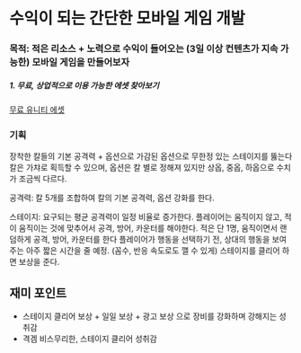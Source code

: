 # 수익이 되는 간단한 모바일 게임 개발
### 목적: 적은 리소스 + 노력으로 수익이 들어오는 (3일 이상 컨텐츠가 지속 가능한) 모바일 게임을 만들어보자

##### 1. 무료, 상업적으로 이용 가능한 에셋 찾아보기
[무료 유니티 에셋](https://assetstore.unity.com/?category=2d&free=true&orderBy=1)

### 기획

장착한 칼들의 기본 공격력 + 옵션으로 가감된 옵션으로 무한정 있는 스테이지를 뚫는다
칼은 가챠로 획득할 수 있으며, 옵션은 칼 별로 정해져 있지만 상옵, 중옵, 하옵으로 수치가 조금씩 다르다. 

공격력: 칼 5개를 조합하여 칼의 기본 공격력, 옵션 강화를 한다.

스테이지: 요구되는 평균 공격력이 일정 비율로 증가한다.
플레이어는 움직이지 않고, 적이 움직이는 것에 맞추어서 공격, 방어, 카운터를 해야한다.
적은 단 1명, 움직이면서 랜덤하게 공격, 방어, 카운터를 한다
플레이어가 행동을 선택하기 전, 상대의 행동을 보여주는 아주 짧은 시간을 줄 예정. (꼼수, 반응 속도로도 깰 수 있게)
스테이지를 클리어 하면 보상을 준다.

## 재미 포인트
+ 스테이지 클리어 보상 + 일일 보상 + 광고 보상 으로 장비를 강화하며 강해지는 성취감 
+ 격겜 비스무리한, 스테이지 클리어 성취감
